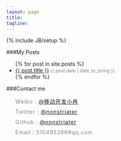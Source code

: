 ```yaml
---
layout: page
title:  
tagline: 
---
```


{% include JB/setup %}

###My Posts
<ul class="posts">
  {% for post in site.posts %}
    <li style="">
        <a style="" href="{{ BASE_PATH }}{{ post.url }}">{{ post.title }}</a>
        <span style="font-size:12px;color:gray;">{{ post.date | date_to_string }}</span>
    </li>
  {% endfor %}
</ul>

###Contact me
<ul style="line-height: 1.7; letter-spacing:1px; color:gray;">
    <li style="list-style:none; margin-bottom:3px;">Weibo : <a href="http://weibo.com/ranwj">@移动开发小冉</a>  </li>
    <li style="list-style:none; margin-bottom:3px;">Twitter : <a href="https://twitter.com/nonstriater">@nonstriater</a>  </li>
    <li style="list-style:none; margin-bottom:3px;">Github : <a href="https://github.com/nonstriater">@nonstriater</a>  </li>
    <li style="list-style:none; margin-bottom:3px;">Email : 510495266#qq.com</li>
</ul>



